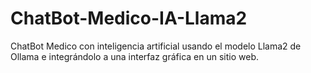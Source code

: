 # ChatBot-Medico-IA-Llama2
ChatBot Medico con inteligencia artificial usando el modelo Llama2 de Ollama e integrándolo a una interfaz gráfica en un sitio web.
